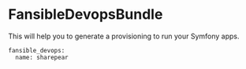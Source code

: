 # FansibleDevopsBundle

This will help you to generate a provisioning to run your Symfony apps.

    fansible_devops:
      name: sharepear
